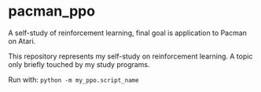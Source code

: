 # pacman_ppo
A self-study of reinforcement learning, final goal is application to Pacman on Atari.

This repository represents my self-study on reinforcement learning. A topic only briefly touched by my study programs.

Run with:
`python -m my_ppo.script_name`